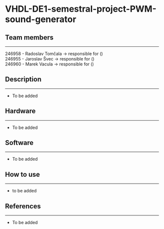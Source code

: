 # VHDL-DE1-semestral-project-PWM-sound-generator
## Team members
___
246958 - Radoslav Tomčala -> responsible for ()\
246955 - Jaroslav Švec -> responsible for ()\
246960 - Marek Vacula -> responsible for ()
## Description
___
- To be added
## Hardware
___
- To be added
## Software
___
- To be added
## How to use
___
- to be added
## References
___
- To be added
